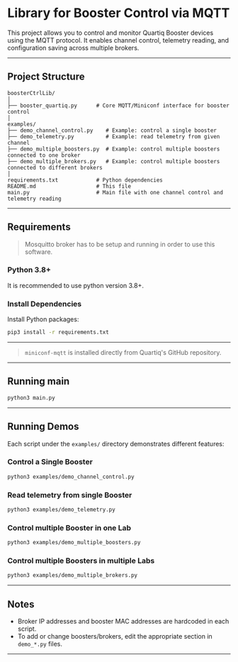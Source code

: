#  Library for Booster Control via MQTT

This project allows you to control and monitor Quartiq Booster devices using the MQTT protocol. It enables channel control, telemetry reading, and configuration saving across multiple brokers.

---

## Project Structure

```
boosterCtrlLib/
│
├── booster_quartiq.py      # Core MQTT/Miniconf interface for booster control
│
examples/
├── demo_channel_control.py    # Example: control a single booster
├── demo_telemetry.py          # Example: read telemetry from given channel
├── demo_multiple_boosters.py  # Example: control multiple boosters connected to one broker
├── demo_multiple_brokers.py   # Example: control multiple boosters connected to different brokers
│
requirements.txt            # Python dependencies
README.md                   # This file
main.py                     # Main file with one channel control and telemetry reading
```

---

##  Requirements

>  Mosquitto broker has to be setup and running in order to use this software. 

###  Python 3.8+

It is recommended to use python version 3.8+.

###  Install Dependencies

Install Python packages:

   ```bash
   pip3 install -r requirements.txt
   ```

---

>  `miniconf-mqtt` is installed directly from Quartiq's GitHub repository.

---
##  Running main 

```bash
python3 main.py
```
---
##  Running Demos

Each script under the `examples/` directory demonstrates different features:

###  Control a Single Booster

```bash
python3 examples/demo_channel_control.py
```

###  Read telemetry from single Booster

```bash
python3 examples/demo_telemetry.py
```

###  Control multiple Booster in one Lab

```bash
python3 examples/demo_multiple_boosters.py  
```

###  Control multiple Boosters in multiple Labs

```bash
python3 examples/demo_multiple_brokers.py
```

---

##  Notes

* Broker IP addresses and booster MAC addresses are hardcoded in each script.
* To add or change boosters/brokers, edit the appropriate section in `demo_*.py` files.

---


